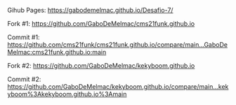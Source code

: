 Gihub Pages: https://gabodemelmac.github.io/Desafio-7/

Fork #1: https://github.com/GaboDeMelmac/cms21funk.github.io

Commit #1: https://github.com/cms21funk/cms21funk.github.io/compare/main...GaboDeMelmac:cms21funk.github.io:main

Fork #2: https://github.com/GaboDeMelmac/kekyboom.github.io

Commit #2: https://github.com/GaboDeMelmac/kekyboom.github.io/compare/main...kekyboom%3Akekyboom.github.io%3Amain
